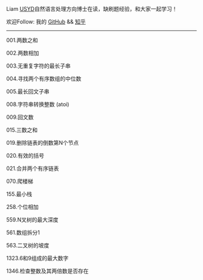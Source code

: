 Liam [USYD](https://sydney.edu.au/)自然语言处理方向博士在读，缺刷题经验，和大家一起学习！   


欢迎Follow:   我的 [GitHub](https://www.github.com/alphadl) && [知乎](https://www.zhihu.com/people/alphadl)

- - -

001.两数之和  

002.两数相加  

003.无重复字符的最长子串  
  
004.寻找两个有序数组的中位数  

005.最长回文子串  

008.字符串转换整数 (atoi)

009.回文数

015.三数之和  

019.删除链表的倒数第N个节点  

020.有效的括号  

021.合并两个有序链表

070.爬楼梯

155.最小栈

258.个位相加

559.N叉树的最大深度

561.数组拆分1

563.二叉树的坡度

1323.6和9组成的最大数字

1346.检查整数及其两倍数是否存在
